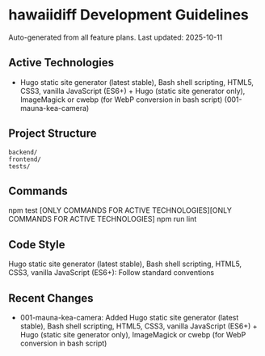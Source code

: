 # hawaiidiff Development Guidelines

Auto-generated from all feature plans. Last updated: 2025-10-11

## Active Technologies
- Hugo static site generator (latest stable), Bash shell scripting, HTML5, CSS3, vanilla JavaScript (ES6+) + Hugo (static site generator only), ImageMagick or cwebp (for WebP conversion in bash script) (001-mauna-kea-camera)

## Project Structure
```
backend/
frontend/
tests/
```

## Commands
npm test [ONLY COMMANDS FOR ACTIVE TECHNOLOGIES][ONLY COMMANDS FOR ACTIVE TECHNOLOGIES] npm run lint

## Code Style
Hugo static site generator (latest stable), Bash shell scripting, HTML5, CSS3, vanilla JavaScript (ES6+): Follow standard conventions

## Recent Changes
- 001-mauna-kea-camera: Added Hugo static site generator (latest stable), Bash shell scripting, HTML5, CSS3, vanilla JavaScript (ES6+) + Hugo (static site generator only), ImageMagick or cwebp (for WebP conversion in bash script)

<!-- MANUAL ADDITIONS START -->
<!-- MANUAL ADDITIONS END -->